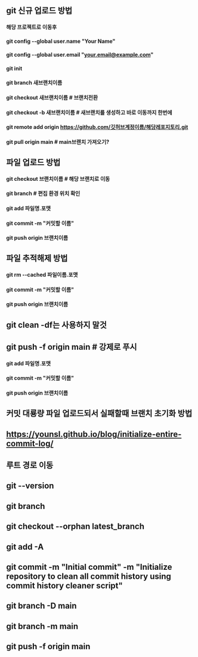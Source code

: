 
## git 신규 업로드 방법
#### 해당 프로젝트로 이동후
#### git config --global user.name "Your Name"
#### git config --global user.email "your.email@example.com"
#### git init
#### git branch 새브랜치이름
#### git checkout 새브랜치이름 # 브랜치전환
#### git checkout -b 새브랜치이름 # 새브랜치를 생성하고 바로 이동까지 한번에
#### git remote add origin https://github.com/깃허브계정이름/해당레포지토리.git
#### git pull origin main # main브랜치 가져오기?


## 파일 업로드 방법
#### git checkout 브랜치이름 # 해당 브랜치로 이동
#### git branch # 편집 환경 위치 확인
#### git add 파일명.포맷
#### git commit -m "커밋할 이름"
#### git push origin 브랜치이름

## 파일 추적해제 방법
####  git rm --cached 파일이름.포맷
####  git commit -m "커밋할 이름"
####  git push origin 브랜치이름 

## git clean -df는 사용하지 말것
## git push -f origin main # 강제로 푸시

#### git add 파일명.포맷
#### git commit -m "커밋할 이름"
#### git push origin 브랜치이름

## 커밋 대룡량 파일 업로드되서 실패할때 브랜치 초기화 방법
## https://younsl.github.io/blog/initialize-entire-commit-log/
## 루트 경로 이동
## git --version
## git branch
## git checkout --orphan latest_branch
## git add -A
## git commit -m "Initial commit" -m "Initialize repository to clean all commit history using commit history cleaner script"
## git branch -D main
## git branch -m main
## git push -f origin main